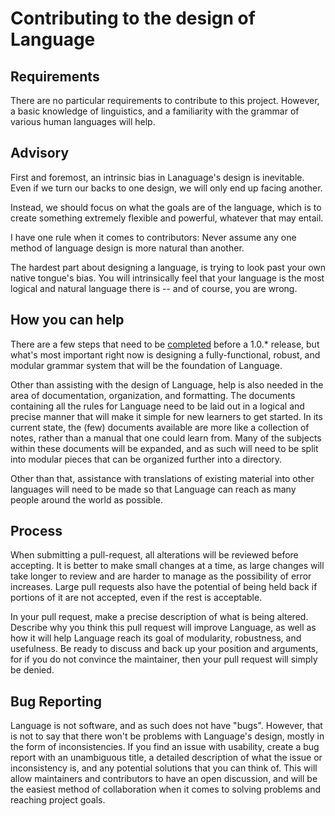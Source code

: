 Contributing to the design of Language
======================================

Requirements
------------

There are no particular requirements to contribute to this project. However, a basic knowledge of linguistics, and a familiarity with the grammar of various human languages will help.

Advisory
--------

First and foremost, an intrinsic bias in Lanaguage's design is inevitable. Even if we turn our backs to one design, we will only end up facing another.

Instead, we should focus on what the goals are of the language, which is to create something extremely flexible and powerful, whatever that may entail.

I have one rule when it comes to contributors: Never assume any one method of language design is more natural than another.

The hardest part about designing a language, is trying to look past your own native tongue's bias. You will intrinsically feel that your language is the most logical and natural language there is -- and of course, you are wrong.

How you can help
----------------

There are a few steps that need to be [completed](https://github.com/drakovyrn/Language#status) before a 1.0.* release, but what's most important right now is designing a fully-functional, robust, and modular grammar system that will be the foundation of Language.

Other than assisting with the design of Language, help is also needed in the area of documentation, organization, and formatting. The documents containing all the rules for Language need to be laid out in a logical and precise manner that will make it simple for new learners to get started. In its current state, the (few) documents available are more like a collection of notes, rather than a manual that one could learn from. Many of the subjects within these documents will be expanded, and as such will need to be split into modular pieces that can be organized further into a directory.

Other than that, assistance with translations of existing material into other languages will need to be made so that Language can reach as many people around the world as possible.

Process
-------

When submitting a pull-request, all alterations will be reviewed before accepting. It is better to make small changes at a time, as large changes will take longer to review and are harder to manage as the possibility of error increases. Large pull requests also have the potential of being held back if portions of it are not accepted, even if the rest is acceptable.

In your pull request, make a precise description of what is being altered. Describe why you think this pull request will improve Language, as well as how it will help Language reach its goal of modularity, robustness, and usefulness. Be ready to discuss and back up your position and arguments, for if you do not convince the maintainer, then your pull request will simply be denied.

Bug Reporting
-------------

Language is not software, and as such does not have "bugs". However, that is not to say that there won't be problems with Language's design, mostly in the form of inconsistencies. If you find an issue with usability, create a bug report with an unambiguous title, a detailed description of what the issue or inconsistency is, and any potential solutions that you can think of. This will allow maintainers and contributors to have an open discussion, and will be the easiest method of collaboration when it comes to solving problems and reaching project goals.

